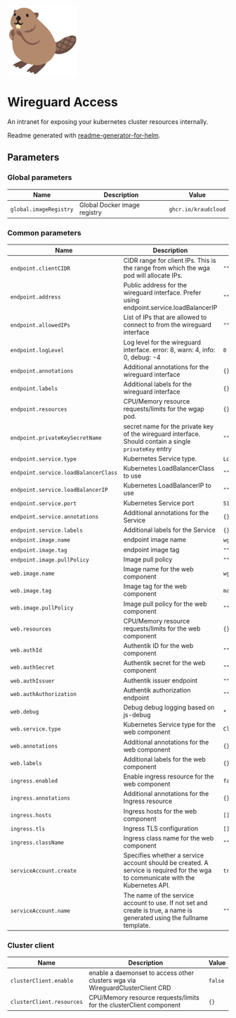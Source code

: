 ![beaver logo](docs/bobr.png?raw=true)

# Wireguard Access

An intranet for exposing your kubernetes cluster resources internally.

Readme generated with [readme-generator-for-helm](https://github.com/bitnami/readme-generator-for-helm).

## Parameters

### Global parameters

| Name                   | Description                  | Value                |
| ---------------------- | ---------------------------- | -------------------- |
| `global.imageRegistry` | Global Docker image registry | `ghcr.io/kraudcloud` |

### Common parameters

| Name                                 | Description                                                                                                                      | Value          |
| ------------------------------------ | -------------------------------------------------------------------------------------------------------------------------------- | -------------- |
| `endpoint.clientCIDR`                | CIDR range for client IPs. This is the range from which the wga pod will allocate IPs.                                           | `""`           |
| `endpoint.address`                   | Public address for the wireguard interface. Prefer using endpoint.service.loadBalancerIP                                         | `""`           |
| `endpoint.allowedIPs`                | List of IPs that are allowed to connect to from the wireguard interface                                                          | `""`           |
| `endpoint.logLevel`                  | Log level for the wireguard interface. error: 8, warn: 4, info: 0, debug: -4                                                     | `0`            |
| `endpoint.annotations`               | Additional annotations for the wireguard interface                                                                               | `{}`           |
| `endpoint.labels`                    | Additional labels for the wireguard interface                                                                                    | `{}`           |
| `endpoint.resources`                 | CPU/Memory resource requests/limits for the wgap pod.                                                                            | `{}`           |
| `endpoint.privateKeySecretName`      | secret name for the private key of the wireguard interface. Should contain a single `privateKey` entry                           | `""`           |
| `endpoint.service.type`              | Kubernetes Service type.                                                                                                         | `LoadBalancer` |
| `endpoint.service.loadBalancerClass` | Kubernetes LoadBalancerClass to use                                                                                              | `""`           |
| `endpoint.service.loadBalancerIP`    | Kubernetes LoadBalancerIP to use                                                                                                 | `""`           |
| `endpoint.service.port`              | Kubernetes Service port                                                                                                          | `51820`        |
| `endpoint.service.annotations`       | Additional annotations for the Service                                                                                           | `{}`           |
| `endpoint.service.labels`            | Additional labels for the Service                                                                                                | `{}`           |
| `endpoint.image.name`                | endpoint image name                                                                                                              | `wga`          |
| `endpoint.image.tag`                 | endpoint image tag                                                                                                               | `""`           |
| `endpoint.image.pullPolicy`          | Image pull policy                                                                                                                | `""`           |
| `web.image.name`                     | Image name for the web component                                                                                                 | `wga-frontend` |
| `web.image.tag`                      | Image tag for the web component                                                                                                  | `main`         |
| `web.image.pullPolicy`               | Image pull policy for the web component                                                                                          | `""`           |
| `web.resources`                      | CPU/Memory resource requests/limits for the web component                                                                        | `{}`           |
| `web.authId`                         | Authentik ID for the web component                                                                                               | `""`           |
| `web.authSecret`                     | Authentik secret for the web component                                                                                           | `""`           |
| `web.authIssuer`                     | Authentik issuer endpoint                                                                                                        | `""`           |
| `web.authAuthorization`              | Authentik authorization endpoint                                                                                                 | `""`           |
| `web.debug`                          | Debug debug logging based on js-debug                                                                                            | `*`            |
| `web.service.type`                   | Kubernetes Service type for the web component                                                                                    | `ClusterIP`    |
| `web.annotations`                    | Additional annotations for the web component                                                                                     | `{}`           |
| `web.labels`                         | Additional labels for the web component                                                                                          | `{}`           |
| `ingress.enabled`                    | Enable ingress resource for the web component                                                                                    | `false`        |
| `ingress.annotations`                | Additional annotations for the Ingress resource                                                                                  | `{}`           |
| `ingress.hosts`                      | Ingress hosts for the web component                                                                                              | `[]`           |
| `ingress.tls`                        | Ingress TLS configuration                                                                                                        | `[]`           |
| `ingress.className`                  | Ingress class name for the web component                                                                                         | `""`           |
| `serviceAccount.create`              | Specifies whether a service account should be created. A service is required for the wga to communicate with the Kubernetes API. | `true`         |
| `serviceAccount.name`                | The name of the service account to use. If not set and create is true, a name is generated using the fullname template.          | `""`           |

### Cluster client

| Name                      | Description                                                                    | Value   |
| ------------------------- | ------------------------------------------------------------------------------ | ------- |
| `clusterClient.enable`    | enable a daemonset to access other clusters wga via WireguardClusterClient CRD | `false` |
| `clusterClient.resources` | CPU/Memory resource requests/limits for the clusterClient component            | `{}`    |
